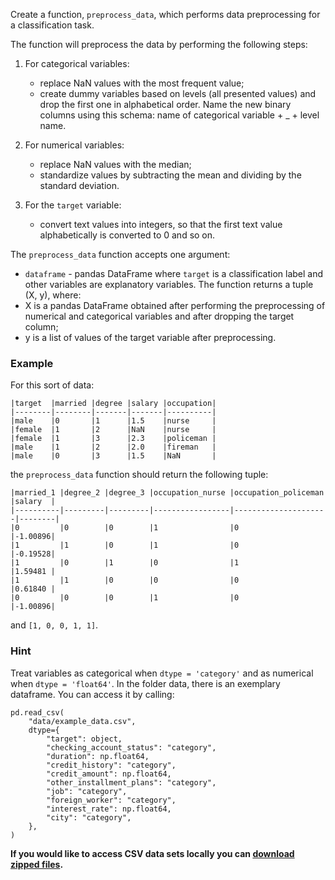 Create a function, `preprocess_data`, which performs data preprocessing for a classification task.

The function will preprocess the data by performing the following steps:

1. For categorical variables:
    - replace NaN values with the most frequent value;
    - create dummy variables based on levels (all presented values) and drop the first one in alphabetical order. Name the new binary columns using this schema: name of categorical variable + _ + level name.

2. For numerical variables:
    - replace NaN values with the median;
    - standardize values by subtracting the mean and dividing by the standard deviation.

3. For the `target` variable:
    - convert text values into integers, so that the first text value alphabetically is converted to 0 and so on.

The `preprocess_data` function accepts one argument:
- `dataframe` - pandas DataFrame where `target` is a classification label and other variables are explanatory variables.
The function returns a tuple (X, y), where:
- X is a pandas DataFrame obtained after performing the preprocessing of numerical and categorical variables and after dropping the target column;
- y is a list of values of the target variable after preprocessing.

### Example

For this sort of data:

```
|target  |married |degree |salary |occupation|
|--------|--------|-------|-------|----------|
|male    |0       |1      |1.5    |nurse     |
|female  |1       |2      |NaN    |nurse     |
|female  |1       |3      |2.3    |policeman |
|male    |1       |2      |2.0    |fireman   |
|male    |0       |3      |1.5    |NaN       |
```

the `preprocess_data` function should return the following tuple:

```
|married_1 |degree_2 |degree_3 |occupation_nurse |occupation_policeman |salary  |
|----------|---------|---------|-----------------|---------------------|--------|
|0         |0        |0        |1                |0                    |-1.00896|
|1         |1        |0        |1                |0                    |-0.19528|
|1         |0        |1        |0                |1                    |1.59481 |
|1         |1        |0        |0                |0                    |0.61840 |
|0         |0        |0        |1                |0                    |-1.00896|
```

and
`[1, 0, 0, 1, 1]`.

### Hint
Treat variables as categorical when `dtype = 'category'` and as numerical when `dtype = 'float64'`.
In the folder data, there is an exemplary dataframe. You can access it by calling:
```
pd.read_csv(
    "data/example_data.csv",
    dtype={
        "target": object,
        "checking_account_status": "category",
        "duration": np.float64,
        "credit_history": "category",
        "credit_amount": np.float64,
        "other_installment_plans": "category",
        "job": "category",
        "foreign_worker": "category",
        "interest_rate": np.float64,
        "city": "category",
    },
)
```


**If you would like to access CSV data sets locally you can [download zipped files](https://s3.amazonaws.com/codility-frontend-prod/media/task_static/data_preprocessing/static/1615210571/csv_data/csv_files.zip).**
